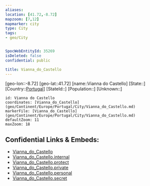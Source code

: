 ```yaml
---
aliases: 
location: [41.72,-8.72]
mapzoom: [7,12] 
mapmarker: city 
type: City
tags:
- geo/City


SpocWebEntityId: 35269
isDeleted: false
confidential: public

title: Vianna_do_Castello
---
```

[geo-lon::-8.72]
[geo-lat::41.72]
[name::Vianna do Castello]
[State::]
[Country::[Portugal](geo/Continent/Europe/Portugal.md)]
[StateId::]
[Population::]
[Unknown::]


```leaflet
id: Vianna do Castello
coordinates: [Vianna_do_Castello](geo/Continent/Europe/Portugal/City/Vianna_do_Castello.md)
markerFile: [Vianna_do_Castello](geo/Continent/Europe/Portugal/City/Vianna_do_Castello.md)
defaultZoom: 11 
maxZoom: 18
```


## Confidential Links & Embeds: 
- [Vianna_do_Castello](../../../../../../_public/geo/Continent/Europe/Portugal/City/Vianna_do_Castello.md) 
- [Vianna_do_Castello.internal](../../../../../../_internal/geo/Continent/Europe/Portugal/City/Vianna_do_Castello.internal.md) 
- [Vianna_do_Castello.protect](../../../../../../_protect/geo/Continent/Europe/Portugal/City/Vianna_do_Castello.protect.md) 
- [Vianna_do_Castello.private](../../../../../../_private/geo/Continent/Europe/Portugal/City/Vianna_do_Castello.private.md) 
- [Vianna_do_Castello.personal](../../../../../../_personal/geo/Continent/Europe/Portugal/City/Vianna_do_Castello.personal.md) 
- [Vianna_do_Castello.secret](../../../../../../_secret/geo/Continent/Europe/Portugal/City/Vianna_do_Castello.secret.md) 
